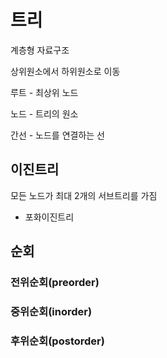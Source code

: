 # 트리

계층형 자료구조

상위원소에서 하위원소로 이동

루트 - 최상위 노드

노드 - 트리의 원소

간선 - 노드를 연결하는 선



## 이진트리

모든 노드가 최대 2개의 서브트리를 가짐

- 포화이진트리



## 순회

### 전위순회(preorder)

### 중위순회(inorder)

### 후위순회(postorder)


